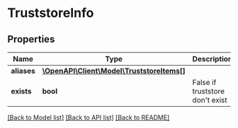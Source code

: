# TruststoreInfo

## Properties
Name | Type | Description | Notes
------------ | ------------- | ------------- | -------------
**aliases** | [**\OpenAPI\Client\Model\TruststoreItems[]**](TruststoreItems.md) |  | [optional] 
**exists** | **bool** | False if truststore don&#39;t exist | [optional] 

[[Back to Model list]](../README.md#documentation-for-models) [[Back to API list]](../README.md#documentation-for-api-endpoints) [[Back to README]](../README.md)



